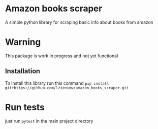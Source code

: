# Amazon books scraper
A simple python library for scraping basic info about books from amazon

# Warning
This package is work in progress and not yet functional

## Installation
To install this library run this command
`pip install git+https://github.com/lzieniew/amazon_books_scraper.git`


# Run tests
just run `pytest` in the main project directory
